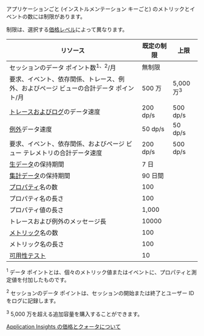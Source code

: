 アプリケーションごと (インストルメンテーション キーごと) のメトリックとイベントの数には制限があります。

制限は、選択する[価格レベル](https://azure.microsoft.com/pricing/details/application-insights/)によって異なります。

**リソース** | **既定の制限** | **上限**
-------- | ------------- | -------------
セッションのデータ ポイント数<sup>1、2</sup>/月 | 無制限 | 
要求、イベント、依存関係、トレース、例外、およびページ ビューの合計データ ポイント/月 | 500 万 | 5,000万<sup>3</sup>
[トレースおよびログ](../articles/application-insights/app-insights-search-diagnostic-logs.md)のデータ速度 | 200 dp/s | 500 dp/s
[例外](../articles/application-insights/app-insights-asp-net-exceptions.md)データ速度 | 50 dp/s | 50 dp/s
要求、イベント、依存関係、およびページ ビュー テレメトリの合計データ速度 | 200 dp/s | 500 dp/s
[生データ](../articles/application-insights/app-insights-diagnostic-search.md)の保持期間 | 7 日
[集計データ](../articles/application-insights/app-insights-metrics-explorer.md)の保持期間 | 90 日間
[プロパティ](../articles/application-insights/app-insights-api-custom-events-metrics.md#properties)名の数 | 100 |
プロパティ名の長さ | 100 | 
プロパティ値の長さ | 1,000 | 
トレースおよび例外のメッセージ長 | 10000 |
[メトリック](../articles/application-insights/app-insights-api-custom-events-metrics.md#properties)名の数 | 100 |
メトリック名の長さ | 100 | 
[可用性テスト](../articles/application-insights/app-insights-monitor-web-app-availability.md) | 10 | 

<sup>1</sup> データ ポイントとは、個々のメトリック値またはイベントに、プロパティと測定値を付加したものです。

<sup>2</sup> セッションのデータ ポイントは、セッションの開始または終了とユーザー ID をログに記録します。

<sup>3</sup> 5,000 万を超える追加容量を購入することができます。
 
[Application Insights の価格とクォータについて](../articles/application-insights/app-insights-pricing.md)

<!---HONumber=AcomDC_0622_2016-->